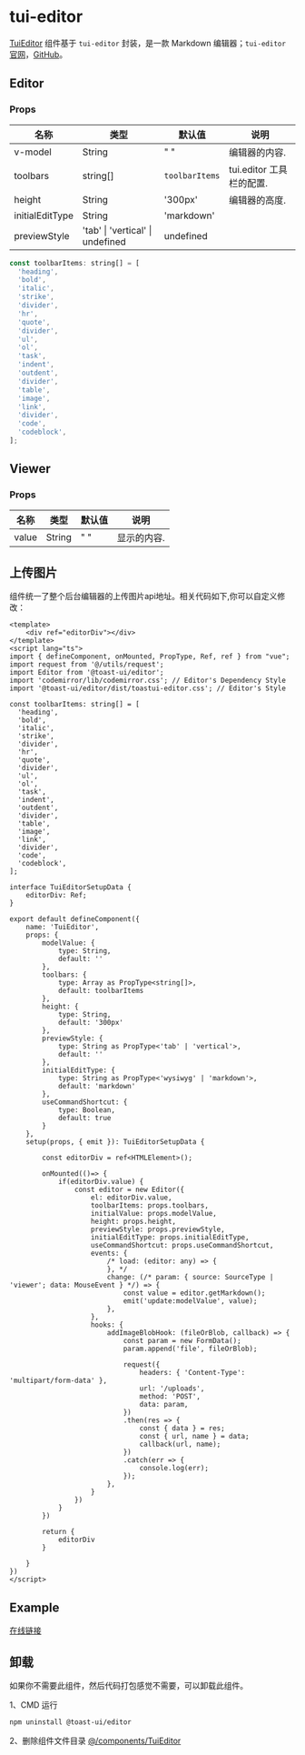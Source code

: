 # tui-editor

[TuiEditor](https://github.com/lqsong/admin-antd-vue/tree/vite/src/components/TuiEditor) 组件基于 `tui-editor` 封装，是一款 Markdown 编辑器；`tui-editor` [官网](https://ui.toast.com/tui-editor/)，[GitHub](https://github.com/nhnent/tui.editor)。

## Editor

### Props

| 名称     | 类型    | 默认值                      | 说明                                                                           |
| -------- | ------ | -------------------------- | ------------------------------------------------------------------------------------- |
| v-model   | String | " "                        | 编辑器的内容.                                       |
| toolbars | string[] |  `toolbarItems`          | tui.editor 工具栏的配置.                                                                    |
| height   | String | '300px'                    | 编辑器的高度.                                                                          |
| initialEditType   | String | 'markdown' |    | 编辑器的模式. (`markdown`or `wysiwyg`)                                                 |
| previewStyle | 'tab' \| 'vertical' \| undefined  | undefined             |  |

```js
const toolbarItems: string[] = [
  'heading',
  'bold',
  'italic',
  'strike',
  'divider',
  'hr',
  'quote',
  'divider',
  'ul',
  'ol',
  'task',
  'indent',
  'outdent',
  'divider',
  'table',
  'image',
  'link',
  'divider',
  'code',
  'codeblock',
];
```


## Viewer

### Props

| 名称     | 类型    | 默认值                      | 说明                                                                           |
| -------- | ------ | -------------------------- | ------------------------------------------------------------------------------------- |
| value    | String | " "                        | 显示的内容.                                       |


## 上传图片

组件统一了整个后台编辑器的上传图片api地址。相关代码如下,你可以自定义修改：

```vue
<template>
    <div ref="editorDiv"></div>
</template>
<script lang="ts">
import { defineComponent, onMounted, PropType, Ref, ref } from "vue";
import request from '@/utils/request';
import Editor from '@toast-ui/editor';
import 'codemirror/lib/codemirror.css'; // Editor's Dependency Style
import '@toast-ui/editor/dist/toastui-editor.css'; // Editor's Style

const toolbarItems: string[] = [
  'heading',
  'bold',
  'italic',
  'strike',
  'divider',
  'hr',
  'quote',
  'divider',
  'ul',
  'ol',
  'task',
  'indent',
  'outdent',
  'divider',
  'table',
  'image',
  'link',
  'divider',
  'code',
  'codeblock',
];

interface TuiEditorSetupData {
    editorDiv: Ref;
}

export default defineComponent({
    name: 'TuiEditor',
    props: {
        modelValue: {
            type: String,
            default: ''
        },
        toolbars: {
            type: Array as PropType<string[]>,
            default: toolbarItems
        },
        height: {
            type: String,
            default: '300px'
        },
        previewStyle: {
            type: String as PropType<'tab' | 'vertical'>,
            default: ''
        },
        initialEditType: {
            type: String as PropType<'wysiwyg' | 'markdown'>,
            default: 'markdown'
        },
        useCommandShortcut: {
            type: Boolean,
            default: true
        }
    },
    setup(props, { emit }): TuiEditorSetupData {

        const editorDiv = ref<HTMLElement>();

        onMounted(()=> {
            if(editorDiv.value) {
                const editor = new Editor({
                    el: editorDiv.value,
                    toolbarItems: props.toolbars,
                    initialValue: props.modelValue,
                    height: props.height,
                    previewStyle: props.previewStyle,
                    initialEditType: props.initialEditType,
                    useCommandShortcut: props.useCommandShortcut,
                    events: {
                        /* load: (editor: any) => {
                        }, */
                        change: (/* param: { source: SourceType | 'viewer'; data: MouseEvent } */) => {
                            const value = editor.getMarkdown();
                            emit('update:modelValue', value);
                        },
                    },
                    hooks: {
                        addImageBlobHook: (fileOrBlob, callback) => {
                            const param = new FormData();
                            param.append('file', fileOrBlob);

                            request({
                                headers: { 'Content-Type': 'multipart/form-data' },
                                url: '/uploads',
                                method: 'POST',
                                data: param,
                            })
                            .then(res => {
                                const { data } = res;
                                const { url, name } = data;
                                callback(url, name);
                            })
                            .catch(err => {
                                console.log(err);
                            });
                        },
                    }
                })
            }
        })

        return {
            editorDiv
        }

    }
})
</script>
```


## Example

[在线链接](http://vite-demo.admin-antd-vue.liqingsong.cc/#/component/editor/tuieditor)

## 卸载

如果你不需要此组件，然后代码打包感觉不需要，可以卸载此组件。

1、CMD 运行

```bash
npm uninstall @toast-ui/editor
```

2、删除组件文件目录 [@/components/TuiEditor](https://github.com/lqsong/admin-antd-vue/tree/vite/src/components/TuiEditor)